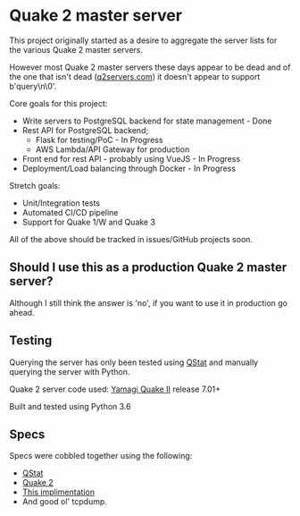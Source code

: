 # Quake 2 master server

This project originally started as a desire to aggregate the server lists for the various Quake 2 master servers.

However most Quake 2 master servers these days appear to be dead and of the one that isn't dead ([q2servers.com](http://q2servers.com/)) it doesn't appear to support b'query\n\0'.

Core goals for this project:
* Write servers to PostgreSQL backend for state management - Done
* Rest API for PostgreSQL backend;
  * Flask for testing/PoC - In Progress
  * AWS Lambda/API Gateway for production
* Front end for rest API - probably using VueJS - In Progress
* Deployment/Load balancing through Docker - In Progress

Stretch goals:
* Unit/Integration tests
* Automated CI/CD pipeline
* Support for Quake 1/W and Quake 3

All of the above should be tracked in issues/GitHub projects soon.

## Should I use this as a production Quake 2 master server?
Although I still think the answer is 'no', if you want to use it in production go ahead.

## Testing
Querying the server has only been tested using [QStat](https://github.com/multiplay/qstat) and manually querying the server with Python.

Quake 2 server code used: [Yamagi Quake II](https://github.com/yquake2/yquake2) release 7.01+

Built and tested using Python 3.6

## Specs
Specs were cobbled together using the following:
* [QStat](https://github.com/multiplay/qstat)
* [Quake 2](https://github.com/id-Software/Quake-2)
* [This implimentation](q2.rlogin.dk/news/2016/Setting-up-your-own-Quake-2-Master-server)
* And good ol' tcpdump.
